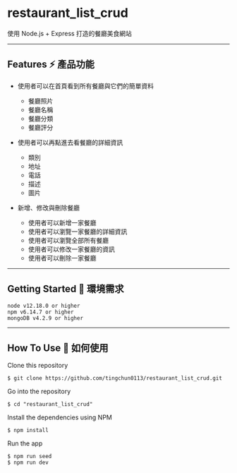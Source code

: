 # restaurant_list_crud

使用 Node.js + Express 打造的餐廳美食網站

---

## Features ⚡️ 產品功能

- 使用者可以在首頁看到所有餐廳與它們的簡單資料

  - 餐廳照片
  - 餐廳名稱
  - 餐廳分類
  - 餐廳評分

- 使用者可以再點進去看餐廳的詳細資訊

  - 類別
  - 地址
  - 電話
  - 描述
  - 圖片

- 新增、修改與刪除餐廳
  - 使用者可以新增一家餐廳
  - 使用者可以瀏覽一家餐廳的詳細資訊
  - 使用者可以瀏覽全部所有餐廳
  - 使用者可以修改一家餐廳的資訊
  - 使用者可以刪除一家餐廳

---

## Getting Started 🚀 環境需求

```
node v12.18.0 or higher
npm v6.14.7 or higher
mongoDB v4.2.9 or higher
```

---

## How To Use 🔧 如何使用

Clone this repository

```
$ git clone https://github.com/tingchun0113/restaurant_list_crud.git
```

Go into the repository

```
$ cd "restaurant_list_crud"
```

Install the dependencies using NPM

```
$ npm install
```

Run the app

```
$ npm run seed
$ npm run dev
```
